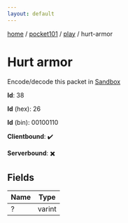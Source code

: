 ```yaml
---
layout: default
---
```


[home](/)  /  [pocket101](/protocol/pocket101)  /  [play](/protocol/pocket101/play)  /  hurt-armor

# Hurt armor

Encode/decode this packet in [Sandbox](../../../sandbox/pocket101#Play.HurtArmor)

**Id**: 38

**Id** (hex): 26

**Id** (bin): 00100110

**Clientbound**: ✔️

**Serverbound**: ✖️

## Fields

Name | Type
---|---
? | varint
